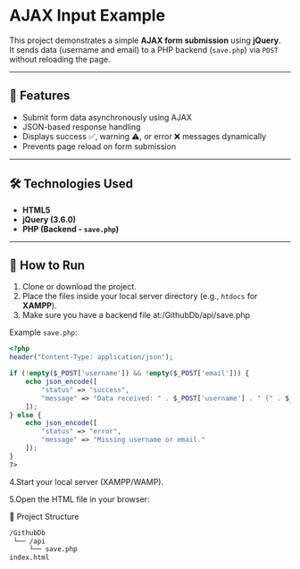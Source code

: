 # AJAX Input Example

This project demonstrates a simple **AJAX form submission** using **jQuery**.  
It sends data (username and email) to a PHP backend (`save.php`) via `POST` without reloading the page.

---

## 📌 Features
- Submit form data asynchronously using AJAX
- JSON-based response handling
- Displays success ✅, warning ⚠️, or error ❌ messages dynamically
- Prevents page reload on form submission

---

## 🛠️ Technologies Used
- **HTML5**
- **jQuery (3.6.0)**
- **PHP (Backend - `save.php`)**

---

## 🚀 How to Run

1. Clone or download the project.
2. Place the files inside your local server directory (e.g., `htdocs` for **XAMPP**).
3. Make sure you have a backend file at:/GithubDb/api/save.php

Example `save.php`:

```php
<?php
header("Content-Type: application/json");

if (!empty($_POST['username']) && !empty($_POST['email'])) {
    echo json_encode([
        "status" => "success",
        "message" => "Data received: " . $_POST['username'] . " (" . $_POST['email'] . ")"
    ]);
} else {
    echo json_encode([
        "status" => "error",
        "message" => "Missing username or email."
    ]);
}
?>
```
4.Start your local server (XAMPP/WAMP).

5.Open the HTML file in your browser:

📂 Project Structure
```bash
/GithubDb
 └── /api
     └── save.php
index.html

